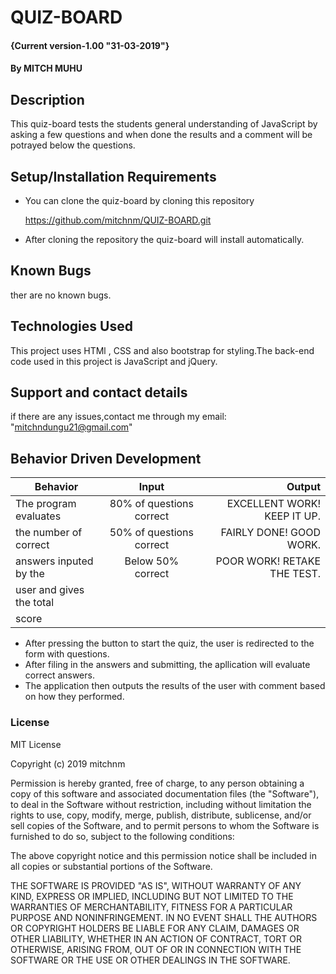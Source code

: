 # QUIZ-BOARD
#### {Current version-1.00  "31-03-2019"}
#### By **MITCH MUHU**
## Description
This quiz-board tests the students general understanding of JavaScript by asking a few questions and when done the results and a comment will be potrayed below the questions.
## Setup/Installation Requirements
* You can clone the quiz-board by cloning this repository

    https://github.com/mitchnm/QUIZ-BOARD.git

* After cloning the repository the quiz-board will install automatically.

## Known Bugs
ther are no known bugs.
## Technologies Used
This project uses HTMl , CSS and also bootstrap for styling.The back-end code used in this project is JavaScript and jQuery.
## Support and contact details
if there are any issues,contact me through my email: "mitchndungu21@gmail.com"

## Behavior Driven Development ##

| Behavior                 | Input                    | Output                          |
|--------------------------|:------------------------:|--------------------------------:|
| The program evaluates    | 80% of questions correct |  EXCELLENT WORK! KEEP IT UP.    |
| the number of correct    | 50% of questions correct |  FAIRLY DONE! GOOD WORK.        |
| answers inputed by the   | Below 50% correct        |  POOR WORK! RETAKE THE TEST.    |
| user and gives the total |                          |                                 |
| score                    |                          |                                 |


 + After pressing the button to start the quiz, the user is redirected to the form with questions.
 + After filing in the answers and submitting, the apllication will evaluate correct answers.
 + The application then outputs the results of the user with comment based on how they performed.


### License
MIT License

Copyright (c) 2019 mitchnm

Permission is hereby granted, free of charge, to any person obtaining a copy
of this software and associated documentation files (the "Software"), to deal
in the Software without restriction, including without limitation the rights
to use, copy, modify, merge, publish, distribute, sublicense, and/or sell
copies of the Software, and to permit persons to whom the Software is
furnished to do so, subject to the following conditions:

The above copyright notice and this permission notice shall be included in all
copies or substantial portions of the Software.

THE SOFTWARE IS PROVIDED "AS IS", WITHOUT WARRANTY OF ANY KIND, EXPRESS OR
IMPLIED, INCLUDING BUT NOT LIMITED TO THE WARRANTIES OF MERCHANTABILITY,
FITNESS FOR A PARTICULAR PURPOSE AND NONINFRINGEMENT. IN NO EVENT SHALL THE
AUTHORS OR COPYRIGHT HOLDERS BE LIABLE FOR ANY CLAIM, DAMAGES OR OTHER
LIABILITY, WHETHER IN AN ACTION OF CONTRACT, TORT OR OTHERWISE, ARISING FROM,
OUT OF OR IN CONNECTION WITH THE SOFTWARE OR THE USE OR OTHER DEALINGS IN THE
SOFTWARE.
